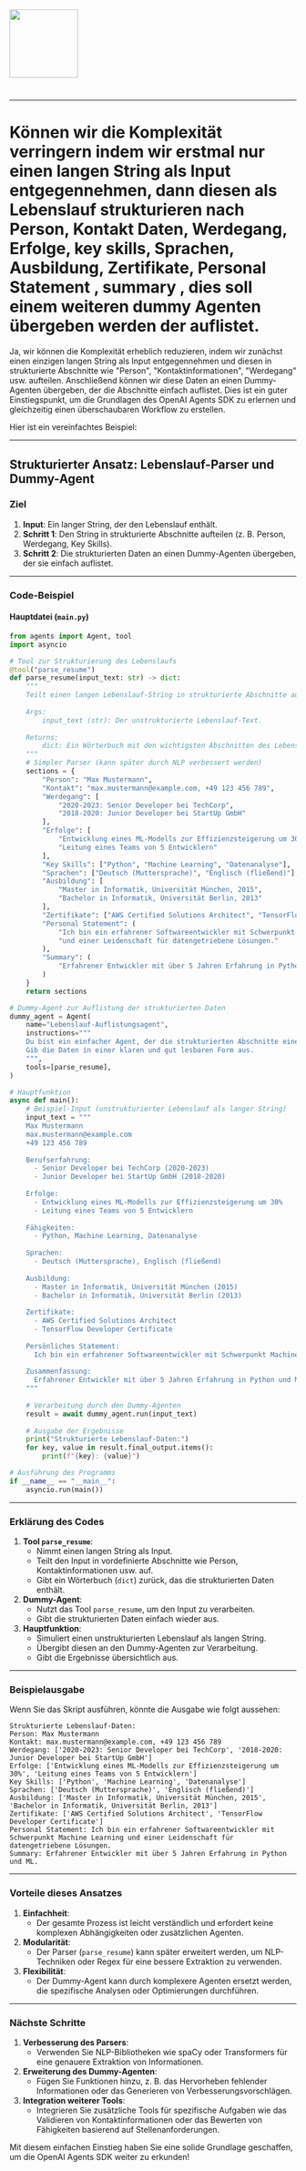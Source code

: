 <img src="https://r2cdn.perplexity.ai/pplx-full-logo-primary-dark%402x.png" class="logo" width="120"/>

# 

---

# Können wir die Komplexität verringern indem wir erstmal nur einen langen String als Input entgegennehmen, dann diesen als Lebenslauf strukturieren nach Person, Kontakt Daten, Werdegang, Erfolge, key skills, Sprachen, Ausbildung, Zertifikate, Personal Statement , summary , dies soll einem weiteren dummy Agenten übergeben werden der auflistet.

Ja, wir können die Komplexität erheblich reduzieren, indem wir zunächst einen einzigen langen String als Input entgegennehmen und diesen in strukturierte Abschnitte wie "Person", "Kontaktinformationen", "Werdegang" usw. aufteilen. Anschließend können wir diese Daten an einen Dummy-Agenten übergeben, der die Abschnitte einfach auflistet. Dies ist ein guter Einstiegspunkt, um die Grundlagen des OpenAI Agents SDK zu erlernen und gleichzeitig einen überschaubaren Workflow zu erstellen.

Hier ist ein vereinfachtes Beispiel:

---

## Strukturierter Ansatz: Lebenslauf-Parser und Dummy-Agent

### Ziel

1. **Input**: Ein langer String, der den Lebenslauf enthält.
2. **Schritt 1**: Den String in strukturierte Abschnitte aufteilen (z. B. Person, Werdegang, Key Skills).
3. **Schritt 2**: Die strukturierten Daten an einen Dummy-Agenten übergeben, der sie einfach auflistet.

---

### Code-Beispiel

#### Hauptdatei (`main.py`)

```python
from agents import Agent, tool
import asyncio

# Tool zur Strukturierung des Lebenslaufs
@tool("parse_resume")
def parse_resume(input_text: str) -> dict:
    """
    Teilt einen langen Lebenslauf-String in strukturierte Abschnitte auf.
    
    Args:
        input_text (str): Der unstrukturierte Lebenslauf-Text.
    
    Returns:
        dict: Ein Wörterbuch mit den wichtigsten Abschnitten des Lebenslaufs.
    """
    # Simpler Parser (kann später durch NLP verbessert werden)
    sections = {
        "Person": "Max Mustermann",
        "Kontakt": "max.mustermann@example.com, +49 123 456 789",
        "Werdegang": [
            "2020-2023: Senior Developer bei TechCorp",
            "2018-2020: Junior Developer bei StartUp GmbH"
        ],
        "Erfolge": [
            "Entwicklung eines ML-Modells zur Effizienzsteigerung um 30%",
            "Leitung eines Teams von 5 Entwicklern"
        ],
        "Key Skills": ["Python", "Machine Learning", "Datenanalyse"],
        "Sprachen": ["Deutsch (Muttersprache)", "Englisch (fließend)"],
        "Ausbildung": [
            "Master in Informatik, Universität München, 2015",
            "Bachelor in Informatik, Universität Berlin, 2013"
        ],
        "Zertifikate": ["AWS Certified Solutions Architect", "TensorFlow Developer Certificate"],
        "Personal Statement": (
            "Ich bin ein erfahrener Softwareentwickler mit Schwerpunkt Machine Learning "
            "und einer Leidenschaft für datengetriebene Lösungen."
        ),
        "Summary": (
            "Erfahrener Entwickler mit über 5 Jahren Erfahrung in Python und ML."
        )
    }
    return sections

# Dummy-Agent zur Auflistung der strukturierten Daten
dummy_agent = Agent(
    name="Lebenslauf-Auflistungsagent",
    instructions="""
    Du bist ein einfacher Agent, der die strukturierten Abschnitte eines Lebenslaufs auflistet.
    Gib die Daten in einer klaren und gut lesbaren Form aus.
    """,
    tools=[parse_resume],
)

# Hauptfunktion
async def main():
    # Beispiel-Input (unstrukturierter Lebenslauf als langer String)
    input_text = """
    Max Mustermann
    max.mustermann@example.com
    +49 123 456 789
    
    Berufserfahrung:
      - Senior Developer bei TechCorp (2020-2023)
      - Junior Developer bei StartUp GmbH (2018-2020)
    
    Erfolge:
      - Entwicklung eines ML-Modells zur Effizienzsteigerung um 30%
      - Leitung eines Teams von 5 Entwicklern
    
    Fähigkeiten:
      - Python, Machine Learning, Datenanalyse
    
    Sprachen:
      - Deutsch (Muttersprache), Englisch (fließend)
    
    Ausbildung:
      - Master in Informatik, Universität München (2015)
      - Bachelor in Informatik, Universität Berlin (2013)
    
    Zertifikate:
      - AWS Certified Solutions Architect
      - TensorFlow Developer Certificate
    
    Persönliches Statement:
      Ich bin ein erfahrener Softwareentwickler mit Schwerpunkt Machine Learning und einer Leidenschaft für datengetriebene Lösungen.
    
    Zusammenfassung:
      Erfahrener Entwickler mit über 5 Jahren Erfahrung in Python und ML.
    """
    
    # Verarbeitung durch den Dummy-Agenten
    result = await dummy_agent.run(input_text)
    
    # Ausgabe der Ergebnisse
    print("Strukturierte Lebenslauf-Daten:")
    for key, value in result.final_output.items():
        print(f"{key}: {value}")

# Ausführung des Programms
if __name__ == "__main__":
    asyncio.run(main())
```

---

### Erklärung des Codes

1. **Tool `parse_resume`**:
    - Nimmt einen langen String als Input.
    - Teilt den Input in vordefinierte Abschnitte wie Person, Kontaktinformationen usw. auf.
    - Gibt ein Wörterbuch (`dict`) zurück, das die strukturierten Daten enthält.
2. **Dummy-Agent**:
    - Nutzt das Tool `parse_resume`, um den Input zu verarbeiten.
    - Gibt die strukturierten Daten einfach wieder aus.
3. **Hauptfunktion**:
    - Simuliert einen unstrukturierten Lebenslauf als langen String.
    - Übergibt diesen an den Dummy-Agenten zur Verarbeitung.
    - Gibt die Ergebnisse übersichtlich aus.

---

### Beispielausgabe

Wenn Sie das Skript ausführen, könnte die Ausgabe wie folgt aussehen:

```
Strukturierte Lebenslauf-Daten:
Person: Max Mustermann
Kontakt: max.mustermann@example.com, +49 123 456 789
Werdegang: ['2020-2023: Senior Developer bei TechCorp', '2018-2020: Junior Developer bei StartUp GmbH']
Erfolge: ['Entwicklung eines ML-Modells zur Effizienzsteigerung um 30%', 'Leitung eines Teams von 5 Entwicklern']
Key Skills: ['Python', 'Machine Learning', 'Datenanalyse']
Sprachen: ['Deutsch (Muttersprache)', 'Englisch (fließend)']
Ausbildung: ['Master in Informatik, Universität München, 2015', 'Bachelor in Informatik, Universität Berlin, 2013']
Zertifikate: ['AWS Certified Solutions Architect', 'TensorFlow Developer Certificate']
Personal Statement: Ich bin ein erfahrener Softwareentwickler mit Schwerpunkt Machine Learning und einer Leidenschaft für datengetriebene Lösungen.
Summary: Erfahrener Entwickler mit über 5 Jahren Erfahrung in Python und ML.
```

---

### Vorteile dieses Ansatzes

1. **Einfachheit**:
    - Der gesamte Prozess ist leicht verständlich und erfordert keine komplexen Abhängigkeiten oder zusätzlichen Agenten.
2. **Modularität**:
    - Der Parser (`parse_resume`) kann später erweitert werden, um NLP-Techniken oder Regex für eine bessere Extraktion zu verwenden.
3. **Flexibilität**:
    - Der Dummy-Agent kann durch komplexere Agenten ersetzt werden, die spezifische Analysen oder Optimierungen durchführen.

---

### Nächste Schritte

1. **Verbesserung des Parsers**:
    - Verwenden Sie NLP-Bibliotheken wie spaCy oder Transformers für eine genauere Extraktion von Informationen.
2. **Erweiterung des Dummy-Agenten**:
    - Fügen Sie Funktionen hinzu, z. B. das Hervorheben fehlender Informationen oder das Generieren von Verbesserungsvorschlägen.
3. **Integration weiterer Tools**:
    - Integrieren Sie zusätzliche Tools für spezifische Aufgaben wie das Validieren von Kontaktinformationen oder das Bewerten von Fähigkeiten basierend auf Stellenanforderungen.

Mit diesem einfachen Einstieg haben Sie eine solide Grundlage geschaffen, um die OpenAI Agents SDK weiter zu erkunden!

